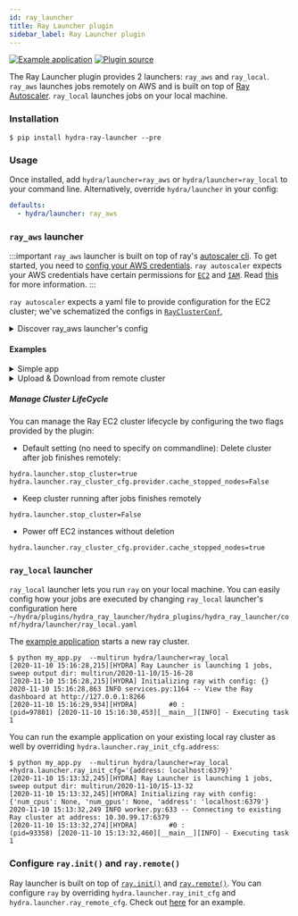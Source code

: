 ```yaml
---
id: ray_launcher
title: Ray Launcher plugin
sidebar_label: Ray Launcher plugin
---
```

<!---
TODO enable once plugin is released
[![PyPI](https://img.shields.io/pypi/v/hydra-ray-launcher)](https://pypi.org/project/hydra-ray-launcher/)
![PyPI - License](https://img.shields.io/pypi/l/hydra-ray-launcher)
![PyPI - Python Version](https://img.shields.io/pypi/pyversions/hydra-ray-launcher)
[![PyPI - Downloads](https://img.shields.io/pypi/dm/hydra-ray-launcher.svg)](https://pypistats.org/packages/hydra-ray-launcher)
-->
[![Example application](https://img.shields.io/badge/-Example%20application-informational)](https://github.com/facebookresearch/hydra/tree/master/plugins/hydra_ray_launcher/examples)
[![Plugin source](https://img.shields.io/badge/-Plugin%20source-informational)](https://github.com/facebookresearch/hydra/tree/master/plugins/hydra_submitit_launcher)


The Ray Launcher plugin provides 2 launchers: `ray_aws` and `ray_local`. 
 `ray_aws` launches jobs remotely on AWS and is built on top of [Ray Autoscaler](https://docs.ray.io/en/latest/autoscaling.html). `ray_local` launches jobs on your local machine. 


### Installation

```commandline
$ pip install hydra-ray-launcher --pre
```

### Usage
Once installed, add `hydra/launcher=ray_aws` or `hydra/launcher=ray_local` to your command line. Alternatively, override `hydra/launcher` in your config:

```yaml
defaults:
  - hydra/launcher: ray_aws
```


### `ray_aws` launcher

:::important
`ray_aws` launcher is built on top of ray's [autoscaler cli](https://docs.ray.io/en/latest/autoscaling.html). To get started, you need to 
[config your AWS credentials](https://docs.aws.amazon.com/cli/latest/userguide/cli-configure-files.html).
`ray autoscaler` expects your AWS credentials have certain permissions for [`EC2`](https://aws.amazon.com/ec2) and [`IAM`](https://aws.amazon.com/iam). Read [this](https://github.com/ray-project/ray/issues/9327) for more information.
:::

`ray autoscaler` expects a yaml file to provide configuration for the EC2 cluster; we've schematized the configs in [`RayClusterConf`](https://github.com/facebookresearch/hydra/blob/master/plugins/hydra_ray_launcher/hydra_plugins/hydra_ray_launcher/conf/__init__.py), 

<details><summary>Discover ray_aws launcher's config</summary>

```commandline
$ python your_app.py hydra/launcher=ray_aws --cfg hydra -p hydra.launcher
# @package hydra.launcher
_target_: hydra_plugins.hydra_ray_launcher.ray_aws_launcher.RayAWSLauncher
mandatory_install:
  hydra_version: 1.0.3
  ray_version: 1.0.0
  cloudpickle_version: 1.6.0
  omegaconf_version: 2.1.0dev9
  pickle5_version: 0.0.11
  install_commands:
  - conda create -n hydra_${python_version:micro} python=${python_version:micro} -y
  - echo 'export PATH="$HOME/anaconda3/envs/hydra_${python_version:micro}/bin:$PATH"'
    >> ~/.bashrc
  - pip install omegaconf==${hydra.launcher.mandatory_install.omegaconf_version}
  - pip install hydra-core==${hydra.launcher.mandatory_install.hydra_version}
  - pip install ray==${hydra.launcher.mandatory_install.ray_version}
  - pip install cloudpickle==${hydra.launcher.mandatory_install.cloudpickle_version}
  - pip install pickle5==${hydra.launcher.mandatory_install.pickle5_version}
  - pip install -U https://hydra-test-us-west-2.s3-us-west-2.amazonaws.com/hydra_ray_launcher-0.1.0-py3-none-any.whl
ray_init_cfg:
  num_cpus: 1
  num_gpus: 0
ray_remote_cfg:
  num_cpus: 1
  num_gpus: 0
ray_cluster_cfg:
  cluster_name: default
  min_workers: 0
  max_workers: 1
  initial_workers: 0
  autoscaling_mode: default
  target_utilization_fraction: 0.8
  idle_timeout_minutes: 5
  docker:
    image: ''
    container_name: ''
    pull_before_run: true
    run_options: []
  provider:
    type: aws
    region: us-west-2
    availability_zone: us-west-2a,us-west-2b
    cache_stopped_nodes: false
    key_pair:
      key_name: hydra
  auth:
    ssh_user: ubuntu
  head_node:
    InstanceType: m5.large
    ImageId: ami-008d8ed4bd7dc2485
  worker_nodes:
    InstanceType: m5.large
    ImageId: ami-008d8ed4bd7dc2485
  file_mounts: {}
  initialization_commands: []
  setup_commands: []
  head_setup_commands: []
  worker_setup_commands: []
  head_start_ray_commands:
  - ray stop
  - ulimit -n 65536; ray start --head --redis-port=6379 --object-manager-port=8076
    --autoscaling-config=~/ray_bootstrap_config.yaml
  worker_start_ray_commands:
  - ray stop
  - ulimit -n 65536; ray start --address=$RAY_HEAD_IP:6379 --object-manager-port=8076
stop_cluster: true
sync_up:
  source_dir: null
  target_dir: null
  include: []
  exclude: []
sync_down:
  source_dir: null
  target_dir: null
  include: []
  exclude: []
```
</details>


#### Examples

<details><summary>Simple app</summary>

```commandline
$ python example/simple/my_app.py --multirun task=1,2,3
[2020-11-02 15:57:01,573][HYDRA] Ray Launcher is launching 3 jobs, 
[2020-11-02 15:57:01,574][HYDRA]        #0 : task=1
[2020-11-02 15:57:01,703][HYDRA]        #1 : task=2
[2020-11-02 15:57:01,836][HYDRA]        #2 : task=3
[2020-11-02 15:57:01,974][HYDRA] Pickle for jobs: /var/folders/n_/9qzct77j68j6n9lh0lw3vjqcn96zxl/T/tmpqqg4v4i7/job_spec.pkl
[2020-11-02 15:57:01,980][HYDRA] Saving RayClusterConf in a temp yaml file: /var/folders/n_/9qzct77j68j6n9lh0lw3vjqcn96zxl/T/tmpaa07pq3w.yaml.
...
[2020-11-02 16:00:42,336][HYDRA] Output: 2020-11-03 00:00:33,202        INFO services.py:1164 -- View the Ray dashboard at http://127.0.0.1:8265
(pid=3374) [2020-11-03 00:00:35,634][__main__][INFO] - Executing task 1
(pid=3374) [2020-11-03 00:00:36,722][__main__][INFO] - Executing task 2
(pid=3374) [2020-11-03 00:00:37,808][__main__][INFO] - Executing task 3
...
[2020-11-02 16:00:44,990][HYDRA] Stopping cluster now. (stop_cluster=true)
[2020-11-02 16:00:44,990][HYDRA] Deleted the cluster (provider.cache_stopped_nodes=false)
[2020-11-02 16:00:44,994][HYDRA] Running command: ['ray', 'down', '-y', '/var/folders/n_/9qzct77j68j6n9lh0lw3vjqcn96zxl/T/tmpaa07pq3w.yaml']

```
</details>


<details><summary>Upload & Download from remote cluster</summary>

If your application is dependent on multiple modules, you can configure `hydra.launcher.sync_up` to upload dependency modules to the remote cluster.
You can also configure `hydra.launcher.sync_down` to download output from remote cluster if needed. This functionality is built on top of `rsync`, `include` and `exclude` is consistent with how it works in `rsync`.

```commandline

$  python train.py --multirun random_seed=1,2,3
[2020-11-02 16:25:41,065][HYDRA] Ray Launcher is launching 3 jobs, 
[2020-11-02 16:25:41,066][HYDRA]        #0 : random_seed=1
[2020-11-02 16:25:41,216][HYDRA]        #1 : random_seed=2
[2020-11-02 16:25:41,367][HYDRA]        #2 : random_seed=3
[2020-11-02 16:25:41,513][HYDRA] Pickle for jobs: /var/folders/n_/9qzct77j68j6n9lh0lw3vjqcn96zxl/T/tmptdkye9of/job_spec.pkl
[2020-11-02 16:25:41,518][HYDRA] Saving RayClusterConf in a temp yaml file: /var/folders/n_/9qzct77j68j6n9lh0lw3vjqcn96zxl/T/tmp2reaoixs.yaml.
[2020-11-02 16:25:41,524][HYDRA] Running command: ['ray', 'up', '-y', '/var/folders/n_/9qzct77j68j6n9lh0lw3vjqcn96zxl/T/tmp2reaoixs.yaml']
...
[2020-11-02 16:33:40,835][HYDRA] Output: 2020-11-03 00:33:35,301        INFO services.py:1164 -- View the Ray dashboard at http://127.0.0.1:8265
(pid=1772) [2020-11-03 00:33:37,681][__main__][INFO] - Start training...
(pid=1772) [2020-11-03 00:33:37,681][model.my_model][INFO] - Init my model
(pid=1772) [2020-11-03 00:33:37,681][model.my_model][INFO] - Created dir for checkpoints. dir=checkpoint
(pid=1772) [2020-11-03 00:33:37,768][__main__][INFO] - Start training...
(pid=1772) [2020-11-03 00:33:37,768][model.my_model][INFO] - Init my model
(pid=1772) [2020-11-03 00:33:37,769][model.my_model][INFO] - Created dir for checkpoints. dir=checkpoint
(pid=1772) [2020-11-03 00:33:37,853][__main__][INFO] - Start training...
(pid=1772) [2020-11-03 00:33:37,853][model.my_model][INFO] - Init my model
(pid=1772) [2020-11-03 00:33:37,854][model.my_model][INFO] - Created dir for checkpoints. dir=checkpoint
Loaded cached provider configuration
...
[2020-11-02 16:33:44,469][HYDRA] Output: receiving file list ... done
16-32-25/
16-32-25/0/
16-32-25/0/checkpoint/
16-32-25/0/checkpoint/checkpoint_1.pt
16-32-25/1/
16-32-25/1/checkpoint/
16-32-25/1/checkpoint/checkpoint_2.pt
16-32-25/2/
16-32-25/2/checkpoint/
16-32-25/2/checkpoint/checkpoint_3.pt
...
[2020-11-02 16:33:45,784][HYDRA] Stopping cluster now. (stop_cluster=true)
[2020-11-02 16:33:45,785][HYDRA] NOT deleting the cluster (provider.cache_stopped_nodes=true)
[2020-11-02 16:33:45,789][HYDRA] Running command: ['ray', 'down', '-y', '/var/folders/n_/9qzct77j68j6n9lh0lw3vjqcn96zxl/T/tmpy430k4xr.yaml']
```
</details>

##### Manage Cluster LifeCycle
You can manage the Ray EC2 cluster lifecycle by configuring the two flags provided by the plugin:

- Default setting (no need to specify on commandline): Delete cluster after job finishes remotely:
```commandline
hydra.launcher.stop_cluster=true
hydra.launcher.ray_cluster_cfg.provider.cache_stopped_nodes=False
```

- Keep cluster running after jobs finishes remotely
```commandline
hydra.launcher.stop_cluster=False
```

- Power off EC2 instances without deletion
```commandline
hydra.launcher.ray_cluster_cfg.provider.cache_stopped_nodes=true
```


### `ray_local` launcher

`ray_local` launcher lets you run `ray` on your local machine. You can easily config how your jobs are executed by changing `ray_local` launcher's configuration here
 `~/hydra/plugins/hydra_ray_launcher/hydra_plugins/hydra_ray_launcher/conf/hydra/launcher/ray_local.yaml`
 
 The [example application](https://github.com/facebookresearch/hydra/tree/master/plugins/hydra_ray_launcher/examples/simple) starts a new ray cluster. 
```commandline
$ python my_app.py  --multirun hydra/launcher=ray_local
[2020-11-10 15:16:28,215][HYDRA] Ray Launcher is launching 1 jobs, sweep output dir: multirun/2020-11-10/15-16-28
[2020-11-10 15:16:28,215][HYDRA] Initializing ray with config: {}
2020-11-10 15:16:28,863 INFO services.py:1164 -- View the Ray dashboard at http://127.0.0.1:8266
[2020-11-10 15:16:29,934][HYDRA]        #0 : 
(pid=97801) [2020-11-10 15:16:30,453][__main__][INFO] - Executing task 1
```

You can run the example application on your existing local ray cluster as well by overriding `hydra.launcher.ray_init_cfg.address`:
```commandline
$ python my_app.py  --multirun hydra/launcher=ray_local +hydra.launcher.ray_init_cfg='{address: localhost:6379}'
[2020-11-10 15:13:32,245][HYDRA] Ray Launcher is launching 1 jobs, sweep output dir: multirun/2020-11-10/15-13-32
[2020-11-10 15:13:32,245][HYDRA] Initializing ray with config: {'num_cpus': None, 'num_gpus': None, 'address': 'localhost:6379'}
2020-11-10 15:13:32,249 INFO worker.py:633 -- Connecting to existing Ray cluster at address: 10.30.99.17:6379
[2020-11-10 15:13:32,274][HYDRA]        #0 : 
(pid=93358) [2020-11-10 15:13:32,460][__main__][INFO] - Executing task 1
```

### Configure `ray.init()` and `ray.remote()`
Ray launcher is built on top of [`ray.init()`](https://docs.ray.io/en/master/package-ref.html?highlight=ray.remote#ray-init) and [`ray.remote()`](https://docs.ray.io/en/master/package-ref.html?highlight=ray.remote#ray-remote). You can configure `ray` by overriding `hydra.launcher.ray_init_cfg` and `hydra.launcher.ray_remote_cfg`. Check out [here](https://github.com/facebookresearch/hydra/blob/master/plugins/hydra_ray_launcher/examples/simple/config.yaml) for an example.